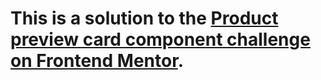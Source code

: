 # This is a solution to the [Product preview card component challenge on Frontend Mentor](https://www.frontendmentor.io/challenges/product-preview-card-component-GO7UmttRfa).
